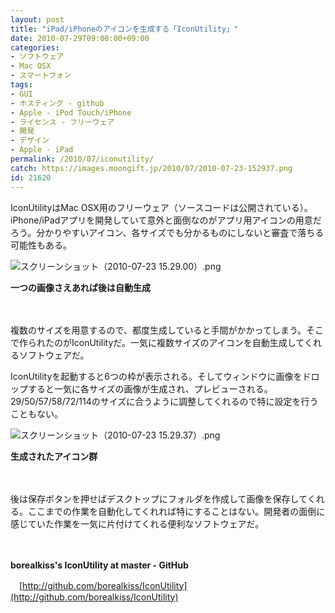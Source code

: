 ```yaml
---
layout: post
title: "iPad/iPhoneのアイコンを生成する「IconUtility」"
date: 2010-07-29T09:00:00+09:00
categories:
- ソフトウェア
- Mac OSX
- スマートフォン
tags: 
- GUI
- ホスティング - github
- Apple - iPod Touch/iPhone
- ライセンス - フリーウェア
- 開発
- デザイン
- Apple - iPad
permalink: /2010/07/iconutility/
catch: https://images.moongift.jp/2010/07/2010-07-23-152937.png
id: 21620
---
```

IconUtilityはMac OSX用のフリーウェア（ソースコードは公開されている）。iPhone/iPadアプリを開発していて意外と面倒なのがアプリ用アイコンの用意だろう。分かりやすいアイコン、各サイズでも分かるものにしないと審査で落ちる可能性もある。

  

![スクリーンショット（2010-07-23 15.29.00）.png](https://images.moongift.jp/2010/07/2010-07-23-152900.png)  
  
**一つの画像さえあれば後は自動生成**

  

　

  

複数のサイズを用意するので、都度生成していると手間がかかってしまう。そこで作られたのがIconUtilityだ。一気に複数サイズのアイコンを自動生成してくれるソフトウェアだ。

  
<!--more-->

IconUtilityを起動すると6つの枠が表示される。そしてウィンドウに画像をドロップすると一気に各サイズの画像が生成され、プレビューされる。29/50/57/58/72/114のサイズに合うように調整してくれるので特に設定を行うこともない。

  

![スクリーンショット（2010-07-23 15.29.37）.png](https://images.moongift.jp/2010/07/2010-07-23-152937.png)  
  
**生成されたアイコン群**

  

　

  

後は保存ボタンを押せばデスクトップにフォルダを作成して画像を保存してくれる。ここまでの作業を自動化してくれれば特にすることはない。開発者の面倒に感じていた作業を一気に片付けてくれる便利なソフトウェアだ。

  

　

  

**borealkiss's IconUtility at master - GitHub**  
  
　[http://github.com/borealkiss/IconUtility](http://github.com/borealkiss/IconUtility)

  
